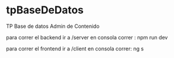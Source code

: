 # tpBaseDeDatos
TP Base de datos Admin de Contenido

para correr el backend
ir a /server
en consola correr : npm run dev

para correr el frontend
ir a /client
en consola correr: ng s

